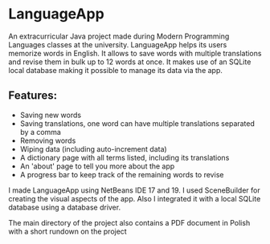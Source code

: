 # LanguageApp
An extracurricular Java project made during Modern Programming Languages classes at the university. LanguageApp helps its users memorize words in English. It allows to save words with multiple translations and revise them in bulk up to 12 words at once. It makes use of an SQLite local database making it possible to manage its data via the app.

## Features:
+ Saving new words
+ Saving translations, one word can have multiple translations separated by a comma
+ Removing words
+ Wiping data (including auto-increment data)
+ A dictionary page with all terms listed, including its translations
+ An 'about' page to tell you more about the app
+ A progress bar to keep track of the remaining words to revise

I made LanguageApp using NetBeans IDE 17 and 19. I used SceneBuilder for creating the visual aspects of the app. Also I integrated it with a local SQLite database using a database driver.

The main directory of the project also contains a PDF document in Polish with a short rundown on the project
